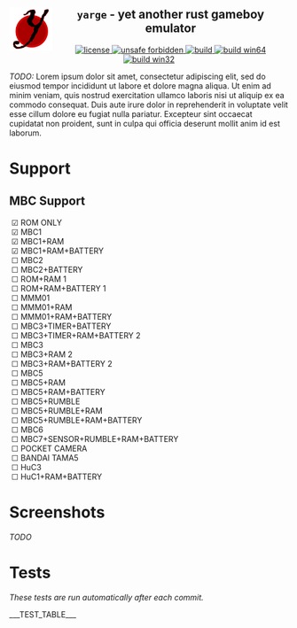 <!--TITLE-->
<h2 align="center">
  <img alt="logo" src=".assets/yarge.svg" border="0" width="78" height="78" align="left">
  <code>yarge</code> - <b>y</b>et <b>a</b>nother <b>r</b>ust <b>g</b>ameboy <b>e</b>mulator<br>
</h2>
<!--BADGES-->
<div align="center">
  <a href="https://github.com/griffi-gh/yarge/blob/master/LICENSE">
    <img alt="license" src="https://shields.io/github/license/griffi-gh/yarge  " border="0">
  </a>
  <a href="https://github.com/rust-secure-code/safety-dance/">
    <img alt="unsafe forbidden" src="https://img.shields.io/badge/unsafe-forbidden-success.svg" border="0">
  </a>
  <a href="https://github.com/griffi-gh/yarge/actions">
    <img alt="build" src="https://shields.io/github/workflow/status/griffi-gh/yarge/Build" border="0">
  </a>
  <a href="https://nightly.link/griffi-gh/yarge/workflows/build/master/release-win64.zip">
    <img alt="build win64" src="https://img.shields.io/badge/build-win64-blue" border="0">
  </a>
  <a href="https://nightly.link/griffi-gh/yarge/workflows/build/master/release-lin64.zip">
    <img alt="build win32" src="https://img.shields.io/badge/build-lin64-blue" border="0">
  </a>
</div>
<p>
  <i>TODO:</i> Lorem ipsum dolor sit amet, consectetur adipiscing elit, sed do eiusmod tempor incididunt ut labore et dolore magna aliqua. Ut enim ad minim veniam, quis nostrud exercitation ullamco laboris nisi ut aliquip ex ea commodo consequat. Duis aute irure dolor in reprehenderit in voluptate velit esse cillum dolore eu fugiat nulla pariatur. Excepteur sint occaecat cupidatat non proident, sunt in culpa qui officia deserunt mollit anim id est laborum.
</p>
<h1>Support</h1>
<h2>MBC Support</h2>
&nbsp;&#9745; ROM ONLY <br>
&nbsp;&#9745; MBC1 <br>
&nbsp;&#9745; MBC1+RAM <br>
&nbsp;&#9745; MBC1+RAM+BATTERY <br>
&nbsp;&#9744; MBC2 <br>
&nbsp;&#9744; MBC2+BATTERY <br>
&nbsp;&#9744; ROM+RAM 1 <br>
&nbsp;&#9744; ROM+RAM+BATTERY 1 <br>
&nbsp;&#9744; MMM01 <br>
&nbsp;&#9744; MMM01+RAM <br>
&nbsp;&#9744; MMM01+RAM+BATTERY <br>
&nbsp;&#9744; MBC3+TIMER+BATTERY <br>
&nbsp;&#9744; MBC3+TIMER+RAM+BATTERY 2 <br>
&nbsp;&#9744; MBC3 <br>
&nbsp;&#9744; MBC3+RAM 2 <br>
&nbsp;&#9744; MBC3+RAM+BATTERY 2 <br>
&nbsp;&#9744; MBC5 <br>
&nbsp;&#9744; MBC5+RAM <br>
&nbsp;&#9744; MBC5+RAM+BATTERY <br>
&nbsp;&#9744; MBC5+RUMBLE <br>
&nbsp;&#9744; MBC5+RUMBLE+RAM <br>
&nbsp;&#9744; MBC5+RUMBLE+RAM+BATTERY <br>
&nbsp;&#9744; MBC6 <br>
&nbsp;&#9744; MBC7+SENSOR+RUMBLE+RAM+BATTERY <br>
&nbsp;&#9744; POCKET CAMERA <br>
&nbsp;&#9744; BANDAI TAMA5 <br>
&nbsp;&#9744; HuC3 <br>
&nbsp;&#9744; HuC1+RAM+BATTERY <br>
<h1>Screenshots</h1>
<p><i>TODO</i></p>
<h1>Tests</h1>
<p><i>These tests are run automatically after each commit.</i></p>
<p>
  ___TEST_TABLE___
</p>
